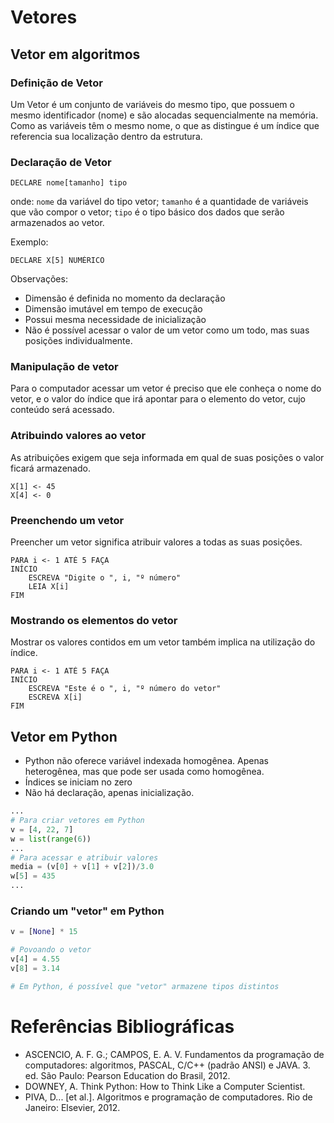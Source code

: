 # Vetores

## Vetor em algoritmos

### Definição de Vetor

Um Vetor é um conjunto de variáveis do mesmo tipo, que possuem o mesmo identificador (nome) e são alocadas sequencialmente na memória. Como as variáveis têm o mesmo nome, o que as distingue é um índice que referencia sua localização dentro da estrutura.

### Declaração de Vetor

```
DECLARE nome[tamanho] tipo
```

onde:
	`nome` da variável do tipo vetor;
	`tamanho` é a quantidade de variáveis que vão compor o vetor;
	`tipo` é o tipo básico dos dados que serão armazenados ao vetor.

Exemplo:

```
DECLARE X[5] NUMÉRICO
```

Observações:

- Dimensão é definida no momento da declaração
- Dimensão imutável em tempo de execução
- Possui mesma necessidade de inicialização
- Não é possível acessar o valor de um vetor como um todo, mas suas posições individualmente.

### Manipulação de vetor

Para o computador acessar um vetor é preciso que ele conheça o nome do vetor, e o valor do índice que irá apontar para o elemento do vetor, cujo conteúdo será acessado.

### Atribuindo valores ao vetor

As atribuições exigem que seja informada em qual de suas posições o valor ficará armazenado.

```
X[1] <- 45
X[4] <- 0
```

### Preenchendo um vetor

Preencher um vetor significa atribuir valores a todas as suas posições.

```
PARA i <- 1 ATÉ 5 FAÇA
INÍCIO
	ESCREVA "Digite o ", i, "º número"
	LEIA X[i]
FIM
```

### Mostrando os elementos do vetor

Mostrar os valores contidos em um vetor também implica na utilização do índice.

```
PARA i <- 1 ATÉ 5 FAÇA
INÍCIO
	ESCREVA "Este é o ", i, "º número do vetor"
	ESCREVA X[i]
FIM
```

## Vetor em Python

- Python não oferece variável indexada homogênea. Apenas heterogênea, mas que pode ser usada como homogênea.
- Índices se iniciam no zero
- Não há declaração, apenas inicialização.

```python
...
# Para criar vetores em Python
v = [4, 22, 7] 
w = list(range(6))
...
# Para acessar e atribuir valores
media = (v[0] + v[1] + v[2])/3.0
w[5] = 435
...
```

### Criando um "vetor" em Python

```python
v = [None] * 15

# Povoando o vetor
v[4] = 4.55
v[8] = 3.14

# Em Python, é possível que "vetor" armazene tipos distintos
```

# Referências Bibliográficas
- ASCENCIO, A. F. G.; CAMPOS, E. A. V. Fundamentos da programação de computadores: algoritmos, PASCAL, C/C++ (padrão ANSI) e JAVA. 3. ed. São Paulo: Pearson Education do Brasil, 2012.
- DOWNEY, A. Think Python: How to Think Like a Computer Scientist.
- PIVA, D... [et al.]. Algoritmos e programação de computadores. Rio de Janeiro: Elsevier, 2012.
